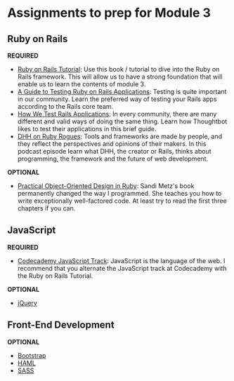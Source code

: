 # Assignments to prep for Module 3

## Ruby on Rails

**REQUIRED**

* [Ruby on Rails Tutorial](https://www.railstutorial.org/book): Use this book / tutorial to dive into the Ruby on Rails framework. This will allow us to have a strong foundation that will enable us to learn the contents of module 3.
* [A Guide to Testing Ruby on Rails Applications](http://guides.rubyonrails.org/testing.html): Testing is quite important in our community. Learn the preferred way of testing your Rails apps according to the Rails core team.
* [How We Test Rails Applications](http://robots.thoughtbot.com/how-we-test-rails-applications): In every community, there are many different and valid ways of doing the same thing. Learn how Thoughtbot likes to test their applications in this brief guide.
* [DHH on Ruby Rogues](http://devchat.tv/ruby-rogues/056-rr-david-heinemeier-hansson): Tools and frameworks are made by people, and they reflect the perspectives and opinions of their makers. In this podcast episode learn what DHH, the creator or Rails, thinks about programming, the framework and the future of web development.

**OPTIONAL**

* [Practical Object-Oriented Design in Ruby](http://www.amazon.com/gp/product/0321721330): Sandi Metz's book permanently changed the way I programmed. She teaches you how to write exceptionally well-factored code. At least try to read the first three chapters if you can.

## JavaScript

**REQUIRED**

* [Codecademy JavaScript Track](http://www.codecademy.com/en/tracks/javascript): JavaScript is the language of the web. I recommend that you alternate the JavaScript track at Codecademy with the Ruby on Rails Tutorial.

**OPTIONAL**

* [jQuery](https://www.codeschool.com/courses/try-jquery)

## Front-End Development

**OPTIONAL**

* [Bootstrap](http://getbootstrap.com)
* [HAML](http://haml.info/tutorial.html)
* [SASS](http://sass-lang.com/guide)
